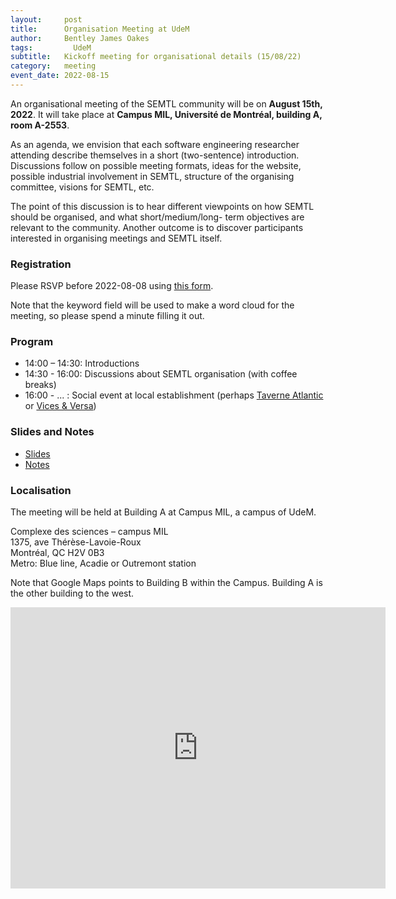 ```yaml
---
layout:     post
title:      Organisation Meeting at UdeM
author:     Bentley James Oakes
tags: 		  UdeM
subtitle:  	Kickoff meeting for organisational details (15/08/22)
category:   meeting
event_date: 2022-08-15
---
```


An organisational meeting of the SEMTL community will be on **August 15th, 2022**. It will take place at **Campus MIL, Université de Montréal, building A, room A-2553**.

As an agenda, we envision that each software engineering researcher attending describe themselves in a short (two-sentence) introduction. Discussions follow on possible meeting formats, ideas for the website, possible industrial involvement in SEMTL, structure of the organising committee, visions for SEMTL, etc.

The point of this discussion is to hear different viewpoints on how SEMTL should be organised, and what short/medium/long- term objectives are relevant to the community. Another outcome is to discover participants interested in organising meetings and SEMTL itself. 

### Registration

Please RSVP before 2022-08-08 using [this form](https://docs.google.com/spreadsheets/d/1fG5uRQbvPufsGLUAnelnuzTSneUVe6L1RDAD7ZTWeIE/edit?usp=sharing).

Note that the keyword field will be used to make a word cloud for the meeting, so please spend a minute filling it out.

### Program

* 14:00 – 14:30: Introductions
* 14:30 - 16:00: Discussions about SEMTL organisation (with coffee breaks)
* 16:00 - ... : Social event at local establishment (perhaps [Taverne Atlantic](https://www.taverneatlantic.com/) or [Vices & Versa](https://vicesetversa.com/))

### Slides and Notes

- [Slides](static/10_org_meeting/semtl_org_meeting.pdf)
- [Notes](static/10_org_meeting/semtl_orgmeeting_notes.txt)

### Localisation

The meeting will be held at Building A at Campus MIL, a campus of UdeM.


Complexe des sciences – campus MIL  
1375, ave Thérèse-Lavoie-Roux  
Montréal, QC  H2V 0B3  
Metro: Blue line, Acadie or Outremont station


Note that Google Maps points to Building B within the Campus. Building A is the other building to the west.


<iframe src="https://www.google.com/maps/embed?pb=!1m14!1m8!1m3!1d2376.5570193522276!2d-73.62055619580356!3d45.52274091115717!3m2!1i1024!2i768!4f13.1!3m3!1m2!1s0x0%3A0xcfd3c8d7ac8d70f8!2sUniversit%C3%A9%20de%20Montr%C3%A9al%20-%20Campus%20MIL!5e0!3m2!1sen!2sca!4v1574981426567!5m2!1sen!2sca" width="600" height="450" frameborder="0" style="border:0;" allowfullscreen=""></iframe>
